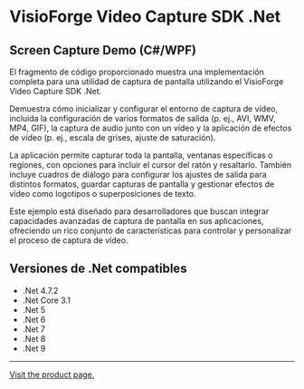 ﻿# VisioForge Video Capture SDK .Net

## Screen Capture Demo (C#/WPF)

El fragmento de código proporcionado muestra una implementación completa para una utilidad de captura de pantalla utilizando el VisioForge Video Capture SDK .Net.

Demuestra cómo inicializar y configurar el entorno de captura de vídeo, incluida la configuración de varios formatos de salida (p. ej., AVI, WMV, MP4, GIF), la captura de audio junto con un vídeo y la aplicación de efectos de vídeo (p. ej., escala de grises, ajuste de saturación).

La aplicación permite capturar toda la pantalla, ventanas específicas o regiones, con opciones para incluir el cursor del ratón y resaltarlo. También incluye cuadros de diálogo para configurar los ajustes de salida para distintos formatos, guardar capturas de pantalla y gestionar efectos de vídeo como logotipos o superposiciones de texto.

Este ejemplo está diseñado para desarrolladores que buscan integrar capacidades avanzadas de captura de pantalla en sus aplicaciones, ofreciendo un rico conjunto de características para controlar y personalizar el proceso de captura de vídeo.

## Versiones de .Net compatibles

* .Net 4.7.2
* .Net Core 3.1
* .Net 5
* .Net 6
* .Net 7
* .Net 8
* .Net 9

---

[Visit the product page.](https://www.visioforge.com/video-capture-sdk-net)
